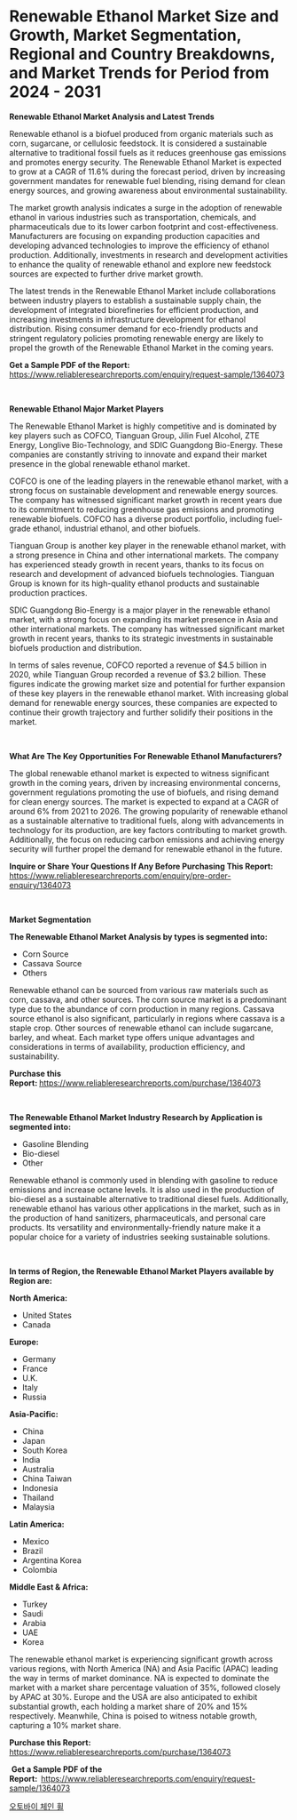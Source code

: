 <p><h1>Renewable Ethanol Market Size and Growth, Market Segmentation, Regional and Country Breakdowns, and Market Trends for Period from 2024 -  2031</h1></p><p><strong>Renewable Ethanol Market Analysis and Latest Trends</strong></p>
<p><p>Renewable ethanol is a biofuel produced from organic materials such as corn, sugarcane, or cellulosic feedstock. It is considered a sustainable alternative to traditional fossil fuels as it reduces greenhouse gas emissions and promotes energy security. The Renewable Ethanol Market is expected to grow at a CAGR of 11.6% during the forecast period, driven by increasing government mandates for renewable fuel blending, rising demand for clean energy sources, and growing awareness about environmental sustainability.</p><p>The market growth analysis indicates a surge in the adoption of renewable ethanol in various industries such as transportation, chemicals, and pharmaceuticals due to its lower carbon footprint and cost-effectiveness. Manufacturers are focusing on expanding production capacities and developing advanced technologies to improve the efficiency of ethanol production. Additionally, investments in research and development activities to enhance the quality of renewable ethanol and explore new feedstock sources are expected to further drive market growth.</p><p>The latest trends in the Renewable Ethanol Market include collaborations between industry players to establish a sustainable supply chain, the development of integrated biorefineries for efficient production, and increasing investments in infrastructure development for ethanol distribution. Rising consumer demand for eco-friendly products and stringent regulatory policies promoting renewable energy are likely to propel the growth of the Renewable Ethanol Market in the coming years.</p></p>
<p><strong>Get a Sample PDF of the Report:&nbsp;</strong> <a href="https://www.reliableresearchreports.com/enquiry/request-sample/1364073">https://www.reliableresearchreports.com/enquiry/request-sample/1364073</a></p>
<p>&nbsp;</p>
<p><strong>Renewable Ethanol Major Market Players</strong></p>
<p><p>The Renewable Ethanol Market is highly competitive and is dominated by key players such as COFCO, Tianguan Group, Jilin Fuel Alcohol, ZTE Energy, Longlive Bio-Technology, and SDIC Guangdong Bio-Energy. These companies are constantly striving to innovate and expand their market presence in the global renewable ethanol market.</p><p>COFCO is one of the leading players in the renewable ethanol market, with a strong focus on sustainable development and renewable energy sources. The company has witnessed significant market growth in recent years due to its commitment to reducing greenhouse gas emissions and promoting renewable biofuels. COFCO has a diverse product portfolio, including fuel-grade ethanol, industrial ethanol, and other biofuels.</p><p>Tianguan Group is another key player in the renewable ethanol market, with a strong presence in China and other international markets. The company has experienced steady growth in recent years, thanks to its focus on research and development of advanced biofuels technologies. Tianguan Group is known for its high-quality ethanol products and sustainable production practices.</p><p>SDIC Guangdong Bio-Energy is a major player in the renewable ethanol market, with a strong focus on expanding its market presence in Asia and other international markets. The company has witnessed significant market growth in recent years, thanks to its strategic investments in sustainable biofuels production and distribution.</p><p>In terms of sales revenue, COFCO reported a revenue of $4.5 billion in 2020, while Tianguan Group recorded a revenue of $3.2 billion. These figures indicate the growing market size and potential for further expansion of these key players in the renewable ethanol market. With increasing global demand for renewable energy sources, these companies are expected to continue their growth trajectory and further solidify their positions in the market.</p></p>
<p>&nbsp;</p>
<p><strong>What Are The Key Opportunities For Renewable Ethanol Manufacturers?</strong></p>
<p><p>The global renewable ethanol market is expected to witness significant growth in the coming years, driven by increasing environmental concerns, government regulations promoting the use of biofuels, and rising demand for clean energy sources. The market is expected to expand at a CAGR of around 6% from 2021 to 2026. The growing popularity of renewable ethanol as a sustainable alternative to traditional fuels, along with advancements in technology for its production, are key factors contributing to market growth. Additionally, the focus on reducing carbon emissions and achieving energy security will further propel the demand for renewable ethanol in the future.</p></p>
<p><strong>Inquire or Share Your Questions If Any Before Purchasing This Report:</strong> <a href="https://www.reliableresearchreports.com/enquiry/pre-order-enquiry/1364073">https://www.reliableresearchreports.com/enquiry/pre-order-enquiry/1364073</a></p>
<p>&nbsp;</p>
<p><strong>Market Segmentation</strong></p>
<p><strong>The Renewable Ethanol Market Analysis by types is segmented into:</strong></p>
<p><ul><li>Corn Source</li><li>Cassava Source</li><li>Others</li></ul></p>
<p><p>Renewable ethanol can be sourced from various raw materials such as corn, cassava, and other sources. The corn source market is a predominant type due to the abundance of corn production in many regions. Cassava source ethanol is also significant, particularly in regions where cassava is a staple crop. Other sources of renewable ethanol can include sugarcane, barley, and wheat. Each market type offers unique advantages and considerations in terms of availability, production efficiency, and sustainability.</p></p>
<p><strong>Purchase this Report:&nbsp;</strong><a href="https://www.reliableresearchreports.com/purchase/1364073">https://www.reliableresearchreports.com/purchase/1364073</a></p>
<p>&nbsp;</p>
<p><strong>The Renewable Ethanol Market Industry Research by Application is segmented into:</strong></p>
<p><ul><li>Gasoline Blending</li><li>Bio-diesel</li><li>Other</li></ul></p>
<p><p>Renewable ethanol is commonly used in blending with gasoline to reduce emissions and increase octane levels. It is also used in the production of bio-diesel as a sustainable alternative to traditional diesel fuels. Additionally, renewable ethanol has various other applications in the market, such as in the production of hand sanitizers, pharmaceuticals, and personal care products. Its versatility and environmentally-friendly nature make it a popular choice for a variety of industries seeking sustainable solutions.</p></p>
<p>&nbsp;</p>
<p><strong>In terms of Region, the Renewable Ethanol Market Players available by Region are:</strong></p>
<p>
    <p> <strong> North America: </strong>
        <ul>
            <li>United States</li>
            <li>Canada</li>
        </ul>
        </p> 
    <p> <strong> Europe: </strong>
        <ul>
            <li>Germany</li>
            <li>France</li>
            <li>U.K.</li>
            <li>Italy</li>
            <li>Russia</li>
        </ul>
        </p> 
    <p> <strong> Asia-Pacific: </strong>
        <ul>
            <li>China</li>
            <li>Japan</li>
            <li>South Korea</li>
            <li>India</li>
            <li>Australia</li>
            <li>China Taiwan</li>
            <li>Indonesia</li>
            <li>Thailand</li>
            <li>Malaysia</li>
        </ul>
        </p> 
    <p> <strong> Latin America: </strong>
        <ul>
            <li>Mexico</li>
            <li>Brazil</li>
            <li>Argentina Korea</li>
            <li>Colombia</li>
        </ul>
        </p> 
    <p> <strong> Middle East & Africa: </strong>
        <ul>
            <li>Turkey</li>
            <li>Saudi</li>
            <li>Arabia</li>
            <li>UAE</li>
            <li>Korea</li>
        </ul>
    </p>
    </p>
<p><p>The renewable ethanol market is experiencing significant growth across various regions, with North America (NA) and Asia Pacific (APAC) leading the way in terms of market dominance. NA is expected to dominate the market with a market share percentage valuation of 35%, followed closely by APAC at 30%. Europe and the USA are also anticipated to exhibit substantial growth, each holding a market share of 20% and 15% respectively. Meanwhile, China is poised to witness notable growth, capturing a 10% market share.</p></p>
<p><strong>Purchase this Report: </strong><a href="https://www.reliableresearchreports.com/purchase/1364073">https://www.reliableresearchreports.com/purchase/1364073</a></p>
<p>&nbsp;<strong>Get a Sample PDF of the Report:&nbsp;&nbsp;</strong><a href="https://www.reliableresearchreports.com/enquiry/request-sample/1364073">https://www.reliableresearchreports.com/enquiry/request-sample/1364073</a></p>
<p><strong></strong></p>
<p><p><a href="https://medium.com/@percyhagernes9778/%EC%98%A4%ED%86%A0%EB%B0%94%EC%9D%B4-%EC%B2%B4%EC%9D%B8-%EB%B0%94%ED%80%B4-%EC%8B%9C%EC%9E%A5-%EC%A1%B0%EC%82%AC-%EB%B3%B4%EA%B3%A0%EC%84%9C-%EC%97%AD%EC%82%AC-%EB%B0%8F-2024%EB%85%84%EB%B6%80%ED%84%B0-2031%EB%85%84%EA%B9%8C%EC%A7%80%EC%9D%98-%EC%98%88%EC%B8%A1-de8df657e599">오토바이 체인 휠</a></p></p>